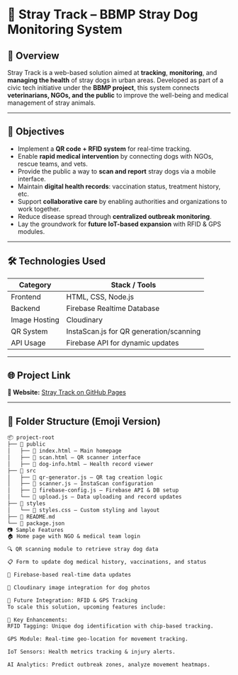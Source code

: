 # 🐾 Stray Track – BBMP Stray Dog Monitoring System

## 📌 Overview

Stray Track is a web-based solution aimed at **tracking**, **monitoring**, and **managing the health** of stray dogs in urban areas. Developed as part of a civic tech initiative under the **BBMP project**, this system connects **veterinarians, NGOs, and the public** to improve the well-being and medical management of stray animals.

---

## 🎯 Objectives

- Implement a **QR code + RFID system** for real-time tracking.
- Enable **rapid medical intervention** by connecting dogs with NGOs, rescue teams, and vets.
- Provide the public a way to **scan and report** stray dogs via a mobile interface.
- Maintain **digital health records**: vaccination status, treatment history, etc.
- Support **collaborative care** by enabling authorities and organizations to work together.
- Reduce disease spread through **centralized outbreak monitoring**.
- Lay the groundwork for **future IoT-based expansion** with RFID & GPS modules.

---

## 🛠️ Technologies Used

| Category     | Stack / Tools                          |
|--------------|----------------------------------------|
| Frontend     | HTML, CSS, Node.js                     |
| Backend      | Firebase Realtime Database             |
| Image Hosting| Cloudinary                             |
| QR System    | InstaScan.js for QR generation/scanning|
| API Usage    | Firebase API for dynamic updates       |

---

## 🌐 Project Link

**🔗 Website:** [Stray Track on GitHub Pages](https://notsolvablehat.github.io/strayTrack)

---

## 📁 Folder Structure (Emoji Version)

```markdown
📦 project-root  
├── 📂 public  
│   ├── 📄 index.html — Main homepage  
│   ├── 📄 scan.html — QR scanner interface  
│   ├── 📄 dog-info.html — Health record viewer  
├── 📂 src  
│   ├── 📄 qr-generator.js — QR tag creation logic  
│   ├── 📄 scanner.js — InstaScan configuration  
│   ├── 📄 firebase-config.js — Firebase API & DB setup  
│   └── 📄 upload.js — Data uploading and record updates  
├── 📂 styles  
│   └── 📄 styles.css — Custom styling and layout  
├── 📄 README.md  
└── 📄 package.json  
📷 Sample Features
🏠 Home page with NGO & medical team login

🔍 QR scanning module to retrieve stray dog data

📋 Form to update dog medical history, vaccinations, and status

📡 Firebase-based real-time data updates

📸 Cloudinary image integration for dog photos

🚀 Future Integration: RFID & GPS Tracking
To scale this solution, upcoming features include:

📌 Key Enhancements:
RFID Tagging: Unique dog identification with chip-based tracking.

GPS Module: Real-time geo-location for movement tracking.

IoT Sensors: Health metrics tracking & injury alerts.

AI Analytics: Predict outbreak zones, analyze movement heatmaps.
